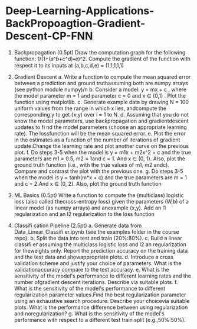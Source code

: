 # Deep-Learning-Applications-BackPropoagtion-Gradient-Descent-CP-FNN

1. Backpropagation (0.5pt)
    Draw the computation graph for the following function: 1/(1+(𝑎^b+c^d)∗𝑒)^2. Compute the gradient of the function with respect it to its inputs at (a,b,c,d,e) =   (1,1,1,1,1)

2. Gradient Descent 
   a. Write a function to compute the mean squared error between a prediction and ground truthassuming both are numpy arrays (see python module numpy)/n
   b. Consider a model: y = mx + c , where the model parameter m = 1 and parameter c = 0 and x ∈ (0,1) . Plot the function using matplotlib.
   c. Generate example data by drawing N = 100 uniform values from the range in which x lies, andcompute the corresponding y to get {x,y) over i = 1 to N.
   d. Assuming that you do not know the model parameters, use backpropagation and gradientdescent updates to fi nd the model parameters (choose an appropriate   learning rate). The lossfunction will be the mean squared error.
   e. Plot the error in the estimates as a function of the number of iterations of gradient update.Change the learning rate and plot another curve on the previous plot.
   f. Do steps 3-5 when the model is y = m1x + m2x^2 + c and the true parameters are m1 = 0.5, m2 = 1and c = 1. And x ∈ (0, 1). Also, plot the ground truth function    (i.e., with the true values of m1, m2 andc). Compare and contrast the plot with the previous one.
   g. Do steps 3-5 when the model is y = tanh(m*x + c) and the true parameters are m = 1 and c = 2.And x ∈ (0, 2). Also, plot the ground truth function

3. ML Basics (0.5pt)
    Write a function to compute the (multiclass) logistic loss (also called thecross-entropy loss) given the parameters (W,b) of a linear model (as numpy arrays)    and anexample (x,y). Add an l1 regularization and an l2 regularization to the loss function

4. Classifi cation Pipeline (2.5pt)
   a. Generate data from Data_Linear_Classifi er.ipynb (see the examples folder in the course repo).
   b. Split the data into test and train (20%:80%).
   c. Build a linear classifi er assuming the multiclass logistic loss and l2 an regularization for theweights only. Report the prediction accuracy on the training data and the test data and showappropriate plots.
   d. Introduce a cross validation scheme and justify your choice of parameters. What is the validationaccuracy compare to the test accuracy.
   e. What is the sensitivity of the model's performance to different learning rates and the number ofgradient descent iterations. Describe via suitable plots.
   f. What is the sensitivity of the model's performance to different regularization parameter values.Find the best regularization parameter using an exhaustive search procedure. Describe your choicevia suitable plots. What is the performance difference between using regularization and noregularization?
   g. What is the sensitivity of the model's performance with respect to a different test train split (e.g.,50%:50%).

